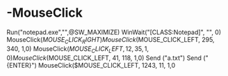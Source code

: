 # -MouseClick
Run("notepad.exe","",@SW_MAXIMIZE) WinWait("[CLASS:Notepad]", "", 0) MouseClick($MOUSE_CLICK_RIGHT) MouseClick($MOUSE_CLICK_LEFT, 295, 340, 1,0) MouseClick($MOUSE_CLICK_LEFT, 12, 35, 1,0) MouseClick($MOUSE_CLICK_LEFT, 41, 118, 1,0) Send ("a.txt") Send ("{ENTER}") MouseClick($MOUSE_CLICK_LEFT, 1243, 11, 1,0
